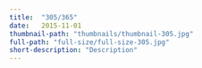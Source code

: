 ```yaml
---
title:  "305/365"
date:   2015-11-01
thumbnail-path: "thumbnails/thumbnail-305.jpg"
full-path: "full-size/full-size-305.jpg"
short-description: "Description"
---
```

